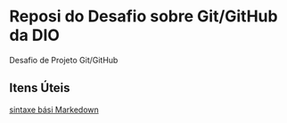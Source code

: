 #  Reposi  do Desafio sobre Git/GitHub  da DIO
Desafio de Projeto Git/GitHub

##  Itens Úteis
[sintaxe bási Markedown](https://www.markdownguide.org/basic-syntax/)

